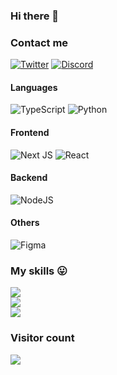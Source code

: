 ### Hi there 👋
### Contact me
[![Twitter](https://img.shields.io/badge/Twitter-%231DA1F2.svg?logo=Twitter&logoColor=white)](https://twitter.com/Exosky___) [![Discord](https://img.shields.io/badge/Discord-%237289DA.svg?logo=discord&logoColor=white)](https://discord.com/users/324517898389291008)
#### Languages
![TypeScript](https://img.shields.io/badge/typescript-%23007ACC.svg?style=for-the-badge&logo=typescript&logoColor=white)  ![Python](https://img.shields.io/badge/python-3670A0?style=for-the-badge&logo=python&logoColor=ffdd54)
#### Frontend
![Next JS](https://img.shields.io/badge/Next-black?style=for-the-badge&logo=next.js&logoColor=white) ![React](https://img.shields.io/badge/react-%2320232a.svg?style=for-the-badge&logo=react&logoColor=%2361DAFB)
#### Backend
 ![NodeJS](https://img.shields.io/badge/node.js-6DA55F?style=for-the-badge&logo=node.js&logoColor=white)
#### Others
![Figma](https://img.shields.io/badge/figma-%23F24E1E.svg?style=for-the-badge&logo=figma&logoColor=white) 
### My skills 😛
![](https://github-readme-stats.vercel.app/api?username=ExoskyCode&theme=dark&hide_border=true&include_all_commits=false&count_private=true)<br/>
![](https://github-readme-streak-stats.herokuapp.com/?user=ExoskyCode&theme=dark&hide_border=true)<br/>
![](https://github-readme-stats.vercel.app/api/top-langs/?username=ExoskyCode&theme=dark&hide_border=true&include_all_commits=true&count_private=false&layout=compact)
### Visitor count
<img src="https://profile-counter.glitch.me/ExoskyCode/count.svg" />

